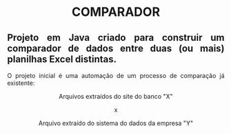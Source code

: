 <h1 align="center"> COMPARADOR </h1>

<h2 align="justify"> Projeto em Java criado para construir um comparador de dados entre duas (ou mais) planilhas Excel distintas. </h2>


<p align="justify"> O projeto inicial é uma automação de um processo de comparação já existente: </p>

<p align="center"> Arquivos extraídos do site do banco "X" </p>
<p align="center"> x </p>
<p align="center"> Arquivo extraído do sistema do dados da empresa "Y" </p>